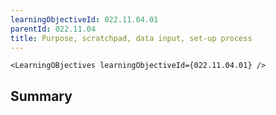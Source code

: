 ```yaml
---
learningObjectiveId: 022.11.04.01
parentId: 022.11.04
title: Purpose, scratchpad, data input, set-up process
---
```


```tsx eval
<LearningOBjectives learningObjectiveId={022.11.04.01} />
```

## Summary
